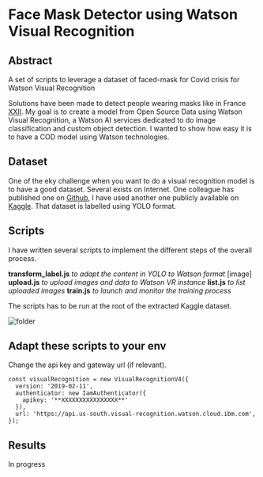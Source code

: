 # Face Mask Detector using Watson Visual Recognition

## Abstract
A set of scripts to leverage a dataset of faced-mask for Covid crisis for Watson Visual Recognition

Solutions have been made to detect people wearing masks like in France [XXII](https://www.xxii.fr/). My goal is to create a  model from Open Source Data using Watson Visual Recognition, a Watson AI services dedicated to do image classification and custom object detection.
I wanted to show how easy it is to have a COD model using Watson technologies.

## Dataset
One of the eky challenge when you want to do a visual recognition model is to have a good dataset. 
Several exists on Internet. One colleague has published one on [Github](https://github.com/prajnasb/face_detector), I have used another one publicly available on [Kaggle](https://www.kaggle.com/alexandralorenzo/maskdetection).
That dataset is labelled using YOLO format.

## Scripts

I have written several scripts to implement the different steps of the overall process.

**transform_label.js** *to adapt the content in YOLO to Watson format*
[image]
**upload.js** *to upload images and data to Watson VR instance*
**list.js** *to list uploaded images*
**train.js** *to launch and monitor the training process*

The scripts has to be run at the root of the extracted Kaggle dataset.

![folder](https://octodex.github.com/images/yaktocat.png)

## Adapt these scripts to your env

Change the api key and gateway url (if relevant).

```
const visualRecognition = new VisualRecognitionV4({
  version: '2019-02-11',
  authenticator: new IamAuthenticator({
    apikey: '**XXXXXXXXXXXXXXXX**'
  }),
  url: 'https://api.us-south.visual-recognition.watson.cloud.ibm.com',
});
```

## Results

In progress
